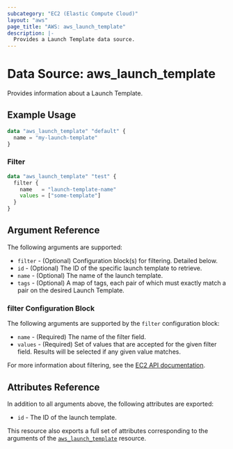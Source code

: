 ```yaml
---
subcategory: "EC2 (Elastic Compute Cloud)"
layout: "aws"
page_title: "AWS: aws_launch_template"
description: |-
  Provides a Launch Template data source.
---
```


# Data Source: aws_launch_template

Provides information about a Launch Template.

## Example Usage

```terraform
data "aws_launch_template" "default" {
  name = "my-launch-template"
}
```

### Filter

```terraform
data "aws_launch_template" "test" {
  filter {
    name   = "launch-template-name"
    values = ["some-template"]
  }
}
```

## Argument Reference

The following arguments are supported:

* `filter` - (Optional) Configuration block(s) for filtering. Detailed below.
* `id` - (Optional) The ID of the specific launch template to retrieve.
* `name` - (Optional) The name of the launch template.
* `tags` - (Optional) A map of tags, each pair of which must exactly match a pair on the desired Launch Template.

### filter Configuration Block

The following arguments are supported by the `filter` configuration block:

* `name` - (Required) The name of the filter field.
* `values` - (Required) Set of values that are accepted for the given filter field. Results will be selected if any given value matches.

For more information about filtering, see the [EC2 API documentation][describe-lts].

[describe-lts]: https://docs.cloud.croc.ru/en/api/ec2/launch_templates/DescribeLaunchTemplates.html

## Attributes Reference

In addition to all arguments above, the following attributes are exported:

* `id` - The ID of the launch template.

This resource also exports a full set of attributes corresponding to the arguments of the [`aws_launch_template`](launch_template.html) resource.
